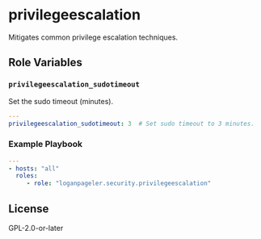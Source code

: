 # privilegeescalation

Mitigates common privilege escalation techniques.

## Role Variables

### `privilegeescalation_sudotimeout`

Set the sudo timeout (minutes).

```yaml
---
privilegeescalation_sudotimeout: 3  # Set sudo timeout to 3 minutes.
```

### Example Playbook

```yaml
---
- hosts: "all"
  roles:
     - role: "loganpageler.security.privilegeescalation"
```

## License

GPL-2.0-or-later
